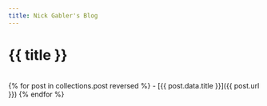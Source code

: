 ```yaml
---
title: Nick Gabler's Blog
---
```

<!DOCTYPE html>
<html lang="en">

<head>
  <meta charset="utf-8">
  <meta name="viewport" content="width=device-width, initial-scale=1">
  <meta name="description" content="Nick Gabler, Nicholas Gabler, Links, Resume, Instagram, Twitter, Email, Github, Systems Engineer, Systems Administrator, Linux Administrator, How to hire a systems engineer, How to hire a systems administrator, Website designer, AWS cloud practitioner, AWS certified cloud practitioner, Las Vegas, Vegas, Remote">
  <link rel="icon" type="image/x-icon" href="/images/favicon.ico">
  <link rel="preload" href="/fonts/jetbrains-mono.woff2" crossorigin="anonymous" as="font" type="font/woff2">
  <link rel="stylesheet" href="/css/main.css">
  <title>{{ title }}</title>
</head>

<body>
<h1>{{ title }}</h1><br>
{% for post in collections.post reversed %}
- [{{ post.data.title }}]({{ post.url }})
{% endfor %}
</body>

</html>
